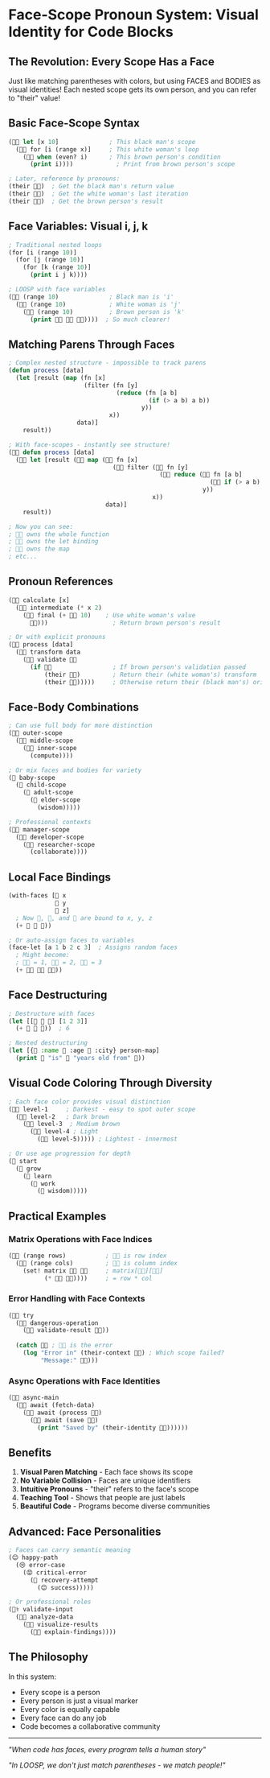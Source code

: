# Face-Scope Pronoun System: Visual Identity for Code Blocks

## The Revolution: Every Scope Has a Face

Just like matching parentheses with colors, but using FACES and BODIES as visual identities! Each nested scope gets its own person, and you can refer to "their" value!

## Basic Face-Scope Syntax

```lisp
(👨🏿 let [x 10]              ; This black man's scope
  (👩🏻 for [i (range x)]     ; This white woman's loop  
    (🧑🏽 when (even? i)      ; This brown person's condition
      (print i))))            ; Print from brown person's scope

; Later, reference by pronouns:
(their 👨🏿)  ; Get the black man's return value
(their 👩🏻)  ; Get the white woman's last iteration
(their 🧑🏽)  ; Get the brown person's result
```

## Face Variables: Visual i, j, k

```lisp
; Traditional nested loops
(for [i (range 10)]
  (for [j (range 10)]
    (for [k (range 10)]
      (print i j k))))

; LOOSP with face variables
(👨🏿 (range 10)              ; Black man is 'i'
  (👩🏻 (range 10)            ; White woman is 'j'
    (🧑🏽 (range 10)          ; Brown person is 'k'
      (print 👨🏿 👩🏻 🧑🏽))))  ; So much clearer!
```

## Matching Parens Through Faces

```lisp
; Complex nested structure - impossible to track parens
(defun process [data]
  (let [result (map (fn [x]
                     (filter (fn [y] 
                              (reduce (fn [a b]
                                       (if (> a b) a b))
                                     y))
                            x))
                   data)]
    result))

; With face-scopes - instantly see structure!
(👨🏿 defun process [data]
  (👩🏻 let [result (🧑🏽 map (👶🏾 fn [x]
                             (👧🏼 filter (👦🏻 fn [y] 
                                          (👩🏾 reduce (👨🏽 fn [a b]
                                                        (🧑🏼 if (> a b) a b))
                                                      y))
                                        x))
                           data)]
    result))

; Now you can see:
; 👨🏿 owns the whole function
; 👩🏻 owns the let binding
; 🧑🏽 owns the map
; etc...
```

## Pronoun References

```lisp
(👨🏿 calculate [x]
  (👩🏻 intermediate (* x 2)
    (🧑🏽 final (+ 👩🏻 10)    ; Use white woman's value
      🧑🏽)))                  ; Return brown person's result

; Or with explicit pronouns
(👨🏿 process [data]
  (👩🏻 transform data
    (🧑🏽 validate 👩🏻
      (if 🧑🏽                 ; If brown person's validation passed
          (their 👩🏻)         ; Return their (white woman's) transform
          (their 👨🏿)))))     ; Otherwise return their (black man's) original
```

## Face-Body Combinations

```lisp
; Can use full body for more distinction
(👨🏿 outer-scope
  (👩🏻 middle-scope
    (🧑🏽 inner-scope
      (compute))))

; Or mix faces and bodies for variety
(👶 baby-scope
  (🧒 child-scope
    (🧑 adult-scope
      (👴 elder-scope
        (wisdom)))))

; Professional contexts
(👨‍💼 manager-scope
  (👩‍💻 developer-scope
    (🧑‍🔬 researcher-scope
      (collaborate))))
```

## Local Face Bindings

```lisp
(with-faces [👦 x 
             👧 y
             🧑 z]
  ; Now 👦, 👧, and 🧑 are bound to x, y, z
  (+ 👦 👧 🧑))

; Or auto-assign faces to variables
(face-let [a 1 b 2 c 3]  ; Assigns random faces
  ; Might become:
  ; 👨🏿 = 1, 👩🏻 = 2, 🧑🏽 = 3
  (+ 👨🏿 👩🏻 🧑🏽))
```

## Face Destructuring

```lisp
; Destructure with faces
(let [[👨 👩 👶] [1 2 3]]
  (+ 👨 👩 👶))  ; 6

; Nested destructuring
(let [{👨 :name 👩 :age 👶 :city} person-map]
  (print 👨 "is" 👩 "years old from" 👶))
```

## Visual Code Coloring Through Diversity

```lisp
; Each face color provides visual distinction
(👨🏿 level-1     ; Darkest - easy to spot outer scope
  (👨🏾 level-2   ; Dark brown  
    (🧑🏽 level-3  ; Medium brown
      (👨🏼 level-4 ; Light
        (👨🏻 level-5))))) ; Lightest - innermost

; Or use age progression for depth
(👶 start
  (🧒 grow
    (👦 learn
      (🧑 work
        (👴 wisdom)))))
```

## Practical Examples

### Matrix Operations with Face Indices
```lisp
(👨🏿 (range rows)           ; 👨🏿 is row index
  (👩🏻 (range cols)         ; 👩🏻 is column index
    (set! matrix 👨🏿 👩🏻     ; matrix[👨🏿][👩🏻]
          (* 👨🏿 👩🏻))))     ; = row * col
```

### Error Handling with Face Contexts
```lisp
(👨🏿 try
  (👩🏻 dangerous-operation
    (🧑🏽 validate-result 👩🏻))
  
  (catch 👧🏼 ; 👧🏼 is the error
    (log "Error in" (their-context 👧🏼) ; Which scope failed?
         "Message:" 👧🏼)))
```

### Async Operations with Face Identities
```lisp
(👨🏿 async-main
  (👩🏻 await (fetch-data)
    (🧑🏽 await (process 👩🏻)
      (👶🏾 await (save 🧑🏽)
        (print "Saved by" (their-identity 👶🏾))))))
```

## Benefits

1. **Visual Paren Matching** - Each face shows its scope
2. **No Variable Collision** - Faces are unique identifiers
3. **Intuitive Pronouns** - "their" refers to the face's scope
4. **Teaching Tool** - Shows that people are just labels
5. **Beautiful Code** - Programs become diverse communities

## Advanced: Face Personalities

```lisp
; Faces can carry semantic meaning
(😊 happy-path
  (😢 error-case
    (😡 critical-error
      (🤔 recovery-attempt
        (😌 success)))))

; Or professional roles
(👨‍⚕️ validate-input
  (👩‍🔬 analyze-data
    (🧑‍🎨 visualize-results
      (👨‍🏫 explain-findings))))
```

## The Philosophy

In this system:
- Every scope is a person
- Every person is just a visual marker
- Every color is equally capable
- Every face can do any job
- Code becomes a collaborative community

---

*"When code has faces, every program tells a human story"*

*"In LOOSP, we don't just match parentheses - we match people!"* 